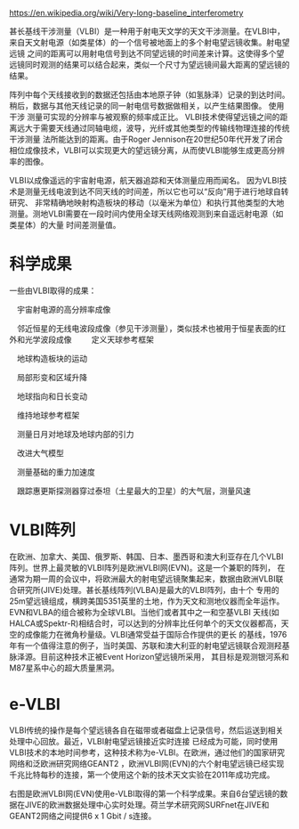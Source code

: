https://en.wikipedia.org/wiki/Very-long-baseline_interferometry

甚长基线干涉测量（VLBI）是一种用于射电天文学的天文干涉测量。在VLBI中，来自天文射电源（如类星体）的一个信号被地面上的多个射电望远镜收集。射电望远镜
之间的距离可以用射电信号到达不同望远镜的时间差来计算。这使得多个望远镜同时观测的结果可以结合起来，类似一个尺寸为望远镜间最大距离的望远镜的结果。

阵列中每个天线接收到的数据还包括由本地原子钟（如氢脉泽）记录的到达时间。稍后，数据与其他天线记录的同一射电信号数据做相关，以产生结果图像。 使用干涉
测量可实现的分辨率与被观察的频率成正比。 VLBI技术使得望远镜之间的距离远大于需要天线通过同轴电缆，波导，光纤或其他类型的传输线物理连接的传统干涉测量
法所能达到的距离。由于Roger Jennison在20世纪50年代开发了闭合相位成像技术，VLBI可以实现更大的望远镜分离，从而使VLBI能够生成更高分辨率的图像。

VLBI以成像遥远的宇宙射电源，航天器追踪和天体测量应用而闻名。 因为VLBI技术是测量无线电波到达不同天线的时间差，所以它也可以“反向”用于进行地球自转研究、
非常精确地映射构造板块的移动（以毫米为单位）和执行其他类型的大地测量。测地VLBI需要在一段时间内使用全球天线网络观测到来自遥远射电源（如类星体）的大量
时间差测量值。

# 科学成果

一些由VLBI取得的成果：

　宇宙射电源的高分辨率成像
 
　邻近恒星的无线电波段成像（参见干涉测量），类似技术也被用于恒星表面的红外和光学波段成像
　
　定义天球参考框架
 
　地球构造板块的运动
 
　局部形变和区域升降
 
　地球指向和日长变动
 
　维持地球参考框架
 
　测量日月对地球及地球内部的引力
 
　改进大气模型
 
　测量基础的重力加速度
 
　跟踪惠更斯探测器穿过泰坦（土星最大的卫星）的大气层，测量风速

# VLBI阵列

在欧洲、加拿大、美国、俄罗斯、韩国、日本、墨西哥和澳大利亚存在几个VLBI阵列。世界上最灵敏的VLBI阵列是欧洲VLBI网(EVN)。这是一个兼职的阵列，
在通常为期一周的会议中，将欧洲最大的射电望远镜聚集起来，数据由欧洲VLBI联合研究所(JIVE)处理。甚长基线阵列(VLBA)是最大的VLBI阵列，由十个
专用的25m望远镜组成，横跨美国5351英里的土地，作为天文和测地仪器而全年运作。EVN和VLBA的组合被称为全球VLBI。当他们或者其中之一和空基VLBI
天线(如HALCA或Spektr-R)相结合时，可以达到的分辨率比任何单个的天文仪器都高，天空的成像能力在微角秒量级。VLBI通常受益于国际合作提供的更长
的基线，1976年有一个值得注意的例子，当时美国、苏联和澳大利亚的射电望远镜联合观测羟基脉泽源。目前这种技术正被Event Horizon望远镜所采用，
其目标是观测银河系和M87星系中心的超大质量黑洞。

# e-VLBI

VLBI传统的操作是每个望远镜各自在磁带或者磁盘上记录信号，然后运送到相关处理中心回放。最近，VLBI射电望远镜接近实时连接
已经成为可能，同时使用VLBI技术的本地时间参考，这种技术称为e-VLBI。在欧洲，通过他们的国家研究网络和泛欧洲研究网络GEANT2
，欧洲VLBI网(EVN)的六个射电望远镜已经实现千兆比特每秒的连接，第一个使用这个新的技术天文实验在2011年成功完成。

右图是欧洲VLBI网(EVN)使用e-VLBI取得的第一个科学成果。来自6台望远镜的数据在JIVE的欧洲数据处理中心实时处理。荷兰学术研究网SURFnet在JIVE和GEANT2网络之间提供6 x 1 Gbit / s连接。
